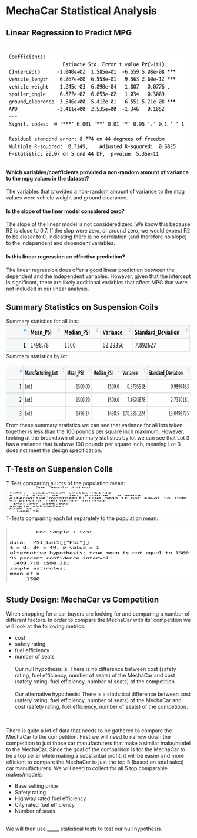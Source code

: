 # MechaCar Statistical Analysis
## Linear Regression to Predict MPG

<br><img src="Deliverable 1 Linear Regression.png" width="500" height="300">
#### Which variables/coefficients provided a non-random amount of variance to the mpg values in the dataset?
The variables that provided a non-random amount of variance to the mpg values were vehicle weight and ground clearance. 

#### Is the slope of the liner model considered zero?
The slope of the linear model is not considered zero. We know this because R2 is close to 0.7. If the slop were zero, or around zero, we would expect R2 to be closer to 0, indicating there is no correlation (and therefore no slope) to the independent and dependent variables. 

#### Is this linear regression an effective prediction?
The linear regression does offer a good linear prediction between the dependent and the independent variables. However, given that the intercept is significant, there are likely additional variables that affect MPG that were not included in our linear analysis. 

## Summary Statistics on Suspension Coils
Summary statistics for all lots:
<br><img src="Deliverable 2 Total Summary.png" width="500" height="75">
<br>
Summary statistics by lot:
<br><br><img src="Deliverable 2 Lot Summary.png" width="600" height="150">
<br>
From these summary statistics we can see that variance for all lots taken together is less than the 100 pounds per square inch maximum. However, looking at the breakdown of summary statistics by lot we can see that Lot 3 has a variance that is above 100 pounds per square inch, meaning Lot 3 does not meet the design specification. 

## T-Tests on Suspension Coils
T-Test comparing all lots of the population mean:
<br><img src="Total_vs_mean.png" width="500" height="75">
<br>
T-Tests comparing each lot separately to the population mean:
<br><br><img src="Lot1_vs_mean.png" width="600" height="150">
<br>

## Study Design: MechaCar vs Competition
When shopping for a car buyers are looking for and comparing a number of different factors. In order to compare the MechaCar with its' competition we will look at the following metrics:
- cost
- safety rating
- fuel efficiency
- number of seats
<br><br>Our null hypothesis is:
There is no difference between cost (safety rating, fuel efficiency, number of seats) of the MechaCar and cost (safety rating, fuel efficiency, number of seats) of the competition.
<br><br>Our alternative hypothesis: 
There is a statistical difference between cost (safety rating, fuel efficiency, number of seats) of the MechaCar and cost (safety rating, fuel efficiency, number of seats) of the competition.

<br><br>There is quite a lot of data that needs to be gathered to compare the MechaCar to the competition. First we will need to narrow down the competition to just those car manufacturers that make a similar make/model to the MechaCar. Since the goal of the comparison is for the MechaCar to be a top seller while making a substantial profit, it will be easier and more efficient to compare the MechaCar to just the top 5 (based on total sales) car manufacturers. We will need to collect for all 5 top comparable makes/models:
- Base selling price
- Safety rating
- Highway rated fuel efficiency
- City rated fuel efficiency
- Number of seats

<br> We will then use _____ statistical tests to test our null hypothesis. 
